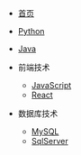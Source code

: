 * [首页](/)
* [Python](python)
* [Java](java)

* 前端技术
  * [JavaScript](front/javascript.md)
  * [React](front/react.md)

* 数据库技术
  * [MySQL](backend/mysql.md)
  * [SqlServer](backend/sqlserver.md)
  
